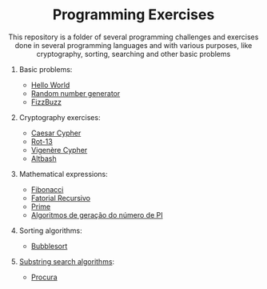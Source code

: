 <h1 align="center"> Programming Exercises </h1>
<p align="center">This repository is a folder of several programming challenges and exercises done in several programming languages and with various purposes, like cryptography, sorting, searching and other basic problems  </p>

1. Basic problems:
   - [Hello World](https://github.com/GabrielTheophilo/Exercicios/tree/main/helloworld)
   - [Random number generator](https://github.com/GabrielTheophilo/Exercicios/tree/main/random%20number%20generator)
   - [FizzBuzz](https://github.com/GabrielTheophilo/Exercicios/tree/main/fizzbuzz)

2. Cryptography exercises:
   - [Caesar Cypher](https://github.com/GabrielTheophilo/Exercicios/tree/main/caesar_cypher)
   - [Rot-13](https://github.com/GabrielTheophilo/Exercicios/tree/main/rot13)
   - [Vigenère Cypher](https://github.com/GabrielTheophilo/Exercicios/tree/main/vigenere_cypher)
   - [Altbash](https://github.com/GabrielTheophilo/Exercicios/tree/main/altbash)

3. Mathematical expressions:
   - [Fibonacci](https://github.com/GabrielTheophilo/Exercicios/tree/main/fibonacci)
   - [Fatorial Recursivo](https://github.com/GabrielTheophilo/Exercicios/tree/main/fatorial_recursive)
   - [Prime](https://github.com/GabrielTheophilo/Exercicios/tree/main/prime)
   - [Algoritmos de geração do número de PI](https://github.com/GabrielTheophilo/Exercicios/tree/main/Pi)

4. Sorting algorithms:
   - [Bubblesort](https://github.com/GabrielTheophilo/Exercicios/tree/main/bubblesort)

5. [Substring search algorithms](https://en.wikipedia.org/wiki/String-searching_algorithm):
   - [Procura](https://github.com/GabrielTheophilo/Exercicios/tree/main/substring%20matching)
